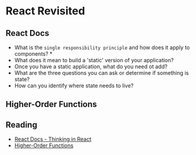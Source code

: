 # React Revisited

## React Docs

* What is the `single responsibility principle` and how does it apply to components?
  * 
* What does it mean to build a 'static' version of your application?
* Once you have a static application, what do you need ot add?
* What are the three questions you can ask or determine if something is state?
* How can you identify where state needs to live?

## Higher-Order Functions

## Reading

* [React Docs - Thinking in React](https://reactjs.org/docs/thinking-in-react.html)
* [Higher-Order Functions](https://eloquentjavascript.net/05_higher_order.html#h_xxCc98lOBK)
